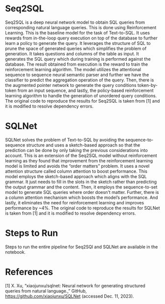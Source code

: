 # Seq2SQL
Seq2SQL is a deep neural network model to obtain SQL queries from corresponding natural language queries. This is done using Reinforcement Learning. This is the baseline model for the task of Text-to-SQL. It uses rewards from in-the-loop query execution on top of the database to further learn a policy to generate the query. It leverages the structure of SQL to prune the space of generated queries which simplifies the problem of generation. It takes questions and columns of the table as input. It generates the SQL query which during training is performed against the database. The result obtained from execution is the reward to train the reinforcement learning algorithm. The model utilizes the attentional sequence to sequence neural semantic parser and further we have the classifier to predict the aggregation operation of the query. Then, there is the augmented pointer network to generate the query conditions token-by-token from an input sequence, and lastly, the policy-based reinforcement learning algorithm to handle the generation of unordered query conditions. The original code to reproduce the results for Seq2SQL is taken from [1] and it is modified to resolve dependency errors.

# SQLNet
SQLNet solves the problem of Text-to-SQL by avoiding the sequence-to-sequence structure and uses a sketch-based approach so that the prediction can be done by only taking the previous considerations into account. This is an extension of the Seq2SQL model without reinforcement learning as they found that improvement from the reinforcement learning model is limited and avoids the “order matters” problem. It uses a novel attention structure called column attention to boost performance. This model employs the sketch-based approach which aligns with the SQL grammar. It just needs to fill in the slots in the sketch rather than predicting the output grammar and the content. Then, it employs the sequence-to-set model to generate SQL queries where order doesn't matter. Further, there is a column attention mechanism which boosts the model’s performance. And lastly, it eliminates the need for reinforcement learning and improves performance by ~4%. The original code to reproduce the results for SQLNet is taken from [1] and it is modified to resolve dependency errors.

# Steps to Run
Steps to run the entire pipeline for Seq2SQl and SQLNet are available in the notebook.

# References
[1] X. Xu, “xiaojunxu/sqlnet: Neural network for generating structured queries from natural language.,” GitHub, https://github.com/xiaojunxu/SQLNet (accessed Dec. 11, 2023). 
